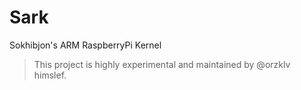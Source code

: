 # Sark
Sokhibjon's ARM RaspberryPi Kernel

> This project is highly experimental and maintained by @orzklv himslef.
